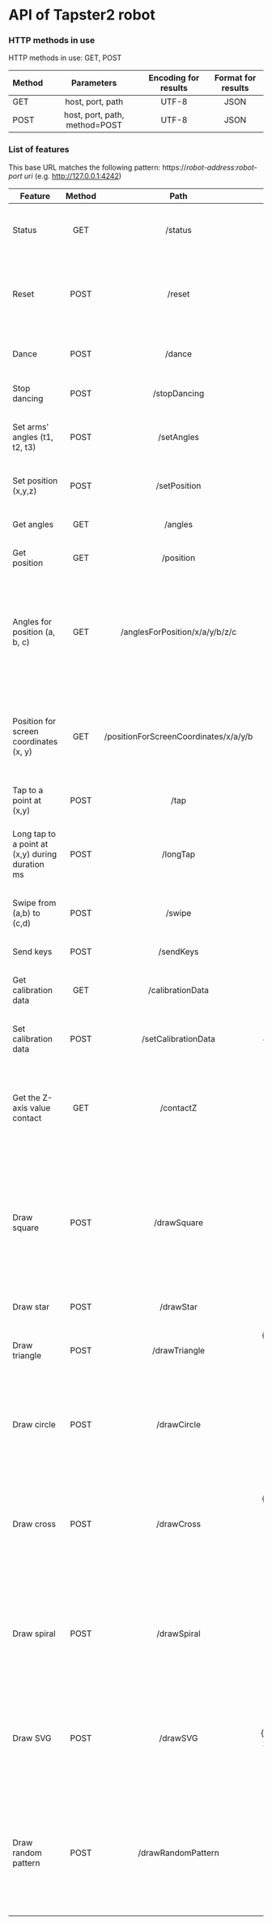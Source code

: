 # API of Tapster2 robot

### HTTP methods in use

HTTP methods in use: GET, POST

| Method        	| Parameters    								| Encoding for results  | Format for results  |
| ----------------|:-----------------------------:|:---------------------:|:-------------------:|
| GET           	| host, port, path 							| UTF-8              		| JSON                |
| POST           	| host, port, path, method=POST | UTF-8              		| JSON                |


### List of features

This base URL matches the following pattern: https://_robot-address_:_robot-port_ _uri_ (e.g. http://127.0.0.1:4242)


| Feature       			    | Method        | Path                  				| Body data           																| Comment             																													|
| ------------------------------|:-------------:|:-------------------------------------:|:---------------------------------------------------------------------------------:|:-------------------------------------------------------------------------------------------------------------------------------------:|
| Status	    			    | GET           | /status               				| _not defined_       																| Returns the status of the robot's server, in JSON format																				|
| Reset		    			    | POST          | /reset	      						| {}		    																	| Resets the robot to its initial state (i.e. moves its arms to their initial states)													|
| Dance		    			    | POST          | /dance	            				| {}		    																	| Makes the robot dance! \(-ㅂ-)/ ♥ ♥ ♥																									|
| Stop dancing	    		   	| POST          | /stopDancing          				| {}		    																	| Stops the dance of the robot :(																										|
| Set arms' angles (t1, t2, t3)	| POST          | /setAngles            				| {'theta1': t1, 'theta2': t2, 'theta3': t3}		    						 	| Sets the angles of the arms of the bot to t1, t2 and t3																				|
| Set position (x,y,z)    		| POST          | /setPosition          				| {'x': x, 'y': y, 'z': z}       													| Sets the robot to the 3D position (x, y, z)																							|
| Get angles    			    | GET           | /angles               				| _not defined_       																| Gets the arms angles of the bot																										|
| Get position    			    | GET           | /position             				| _not defined_       																| Gets the 3D position of the robot																										|
| Angles for position (a, b, c)	| GET           | /anglesForPosition/x/a/y/b/z/c		| _not defined_       																| Gets the angles of the arms of the bot for the 3D coordinates (a, b, c) where a in X axis, b in Y axis and c in Z axis				|
| Position for screen coordinates (x, y)| GET   | /positionForScreenCoordinates/x/a/y/b	| _not defined_       																| Gets the positions of the robot according to (x, y) coordinates in the 2D device landmark												|
| Tap to a point at (x,y)    	| POST          | /tap                 					| {'x': x, 'y': y}      															| Makes the robot tap on (x, y)																											|
| Long tap to a point at (x,y) during duration ms | POST  | /longTap                 	| {'x': x, 'y': y, 'duration': duration}      										| Makes the robot tap on (x, y)	with finger kept pressed during duration ms																|
| Swipe from (a,b) to (c,d)    	| POST          | /swipe                 				| {'startX': a, 'startY': b, 'endX': c, 'endY', d} 									| Makes the robot swipe from (a, b) to (c, d)																							|
| Send keys		    		    | POST          | /sendKeys               				| 						 															| _Not implemented yet_ 																												|
| Get calibration data   		| GET           | /calibrationData      				| _not defined_       																| Gets the claibration data used by the bot																								|
| Set calibration data    		| POST          | /setCalibrationData   				| _JSON format of calibration data_													| Defines the calibration data the robot should use																						|
| Get the Z-axis value contact 	| GET           | /contactZ		   						| _not defined_																		| Gets the Z-axis value of the robot where the device's screen should be touched														|
| Draw square					| POST          | /drawSquare		   					| {'n': n, 'length': l}																| Draws a square with a side length valued to l, where n is a divider of l to define the number of points to draw (l/n),  using points based on the robot's landmark|
| Draw star						| POST          | /drawStar		   						| _not defined_																		| Draws a raw star 																														|
| Draw triangle					| POST          | /drawTriangle		   					| {'x1': x1, 'y1': y1, 'x2': x2, 'y2': y2, 'x3': x3, 'y3': y3}						| Draws a triangle using points based on the robot's landmark																			|
| Draw circle					| POST          | /drawCircle		   					| {'x': x, 'y': y, 'r': r}															| Draws circle with center on (x,y) and the r radius, using points based on the robot's landmark										|
| Draw cross					| POST          | /drawCross		   					| {'x1': x1, 'y1': y1, 'x2': x2, 'y2': y2, 'x3': x3, 'y3': y3, 'x4': x4, 'y4': y4}	| Draws a cross, using points in the robot's landmark, with two strokes: (x1,y1) -> (x3, y3) and (x2,y2) -> (x4, y4)					|
| Draw spiral					| POST          | /drawSpiral		   					| {'x': x, 'y': y, 'r': r, 'n': n}													| Draws a spiral with center on (x,y) and the r radius, using points based on the robot's landmark, and n levels						|
| Draw SVG						| POST          | /drawSVG		   						| {'rawContent': xml-content}														| Draws an SVG picture based from its content (xml-content). Device should be in landscape mode ;-)										|
| Draw random pattern			| POST          | /drawRandomPattern					| {'n': n, 'minWidth': miw, 'minHeight': mih, 'maxWidth': maw, 'maxheight': mah}	| Draws a random pattern based on continuous storke sbased on n points within a defined aread based on robot's 3D landmark				|